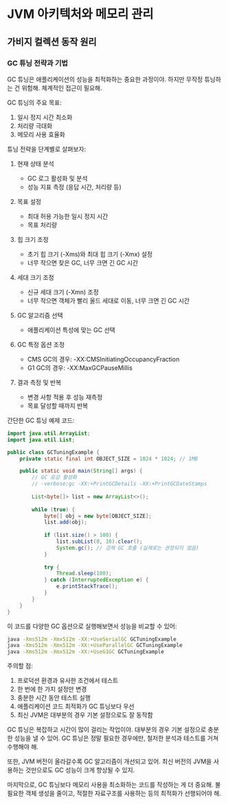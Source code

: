# JVM 아키텍처와 메모리 관리

## 가비지 컬렉션 동작 원리

### GC 튜닝 전략과 기법

GC 튜닝은 애플리케이션의 성능을 최적화하는 중요한 과정이야. 하지만 무작정 튜닝하는 건 위험해. 체계적인 접근이 필요해.

GC 튜닝의 주요 목표:

1. 일시 정지 시간 최소화
2. 처리량 극대화
3. 메모리 사용 효율화

튜닝 전략을 단계별로 살펴보자:

1. 현재 상태 분석
   - GC 로그 활성화 및 분석
   - 성능 지표 측정 (응답 시간, 처리량 등)

2. 목표 설정
   - 최대 허용 가능한 일시 정지 시간
   - 목표 처리량

3. 힙 크기 조정
   - 초기 힙 크기 (-Xms)와 최대 힙 크기 (-Xmx) 설정
   - 너무 작으면 잦은 GC, 너무 크면 긴 GC 시간

4. 세대 크기 조정
   - 신규 세대 크기 (-Xmn) 조정
   - 너무 작으면 객체가 빨리 올드 세대로 이동, 너무 크면 긴 GC 시간

5. GC 알고리즘 선택
   - 애플리케이션 특성에 맞는 GC 선택

6. GC 특정 옵션 조정
   - CMS GC의 경우: -XX:CMSInitiatingOccupancyFraction
   - G1 GC의 경우: -XX:MaxGCPauseMillis

7. 결과 측정 및 반복
   - 변경 사항 적용 후 성능 재측정
   - 목표 달성할 때까지 반복

간단한 GC 튜닝 예제 코드:

```java
import java.util.ArrayList;
import java.util.List;

public class GCTuningExample {
    private static final int OBJECT_SIZE = 1024 * 1024; // 1MB

    public static void main(String[] args) {
        // GC 로깅 활성화
        // -verbose:gc -XX:+PrintGCDetails -XX:+PrintGCDateStamps
        
        List<byte[]> list = new ArrayList<>();
        
        while (true) {
            byte[] obj = new byte[OBJECT_SIZE];
            list.add(obj);
            
            if (list.size() > 100) {
                list.subList(0, 10).clear();
                System.gc(); // 강제 GC 호출 (실제로는 권장되지 않음)
            }
            
            try {
                Thread.sleep(100);
            } catch (InterruptedException e) {
                e.printStackTrace();
            }
        }
    }
}
```

이 코드를 다양한 GC 옵션으로 실행해보면서 성능을 비교할 수 있어:

```bash
java -Xms512m -Xmx512m -XX:+UseSerialGC GCTuningExample
java -Xms512m -Xmx512m -XX:+UseParallelGC GCTuningExample
java -Xms512m -Xmx512m -XX:+UseG1GC GCTuningExample
```

주의할 점:

1. 프로덕션 환경과 유사한 조건에서 테스트
2. 한 번에 한 가지 설정만 변경
3. 충분한 시간 동안 테스트 실행
4. 애플리케이션 코드 최적화가 GC 튜닝보다 우선
5. 최신 JVM은 대부분의 경우 기본 설정으로도 잘 동작함

GC 튜닝은 복잡하고 시간이 많이 걸리는 작업이야. 대부분의 경우 기본 설정으로 충분한 성능을 낼 수 있어. GC 튜닝은 정말 필요한 경우에만, 철저한 분석과 테스트를 거쳐 수행해야 해.

또한, JVM 버전이 올라갈수록 GC 알고리즘이 개선되고 있어. 최신 버전의 JVM을 사용하는 것만으로도 GC 성능이 크게 향상될 수 있지.

마지막으로, GC 튜닝보다 메모리 사용을 최소화하는 코드를 작성하는 게 더 중요해. 불필요한 객체 생성을 줄이고, 적절한 자료구조를 사용하는 등의 최적화가 선행되어야 해.
